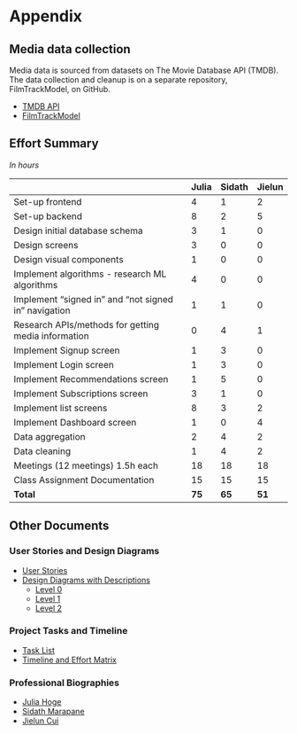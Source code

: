 # Appendix

## Media data collection
Media data is sourced from datasets on The Movie Database API (TMDB). The data collection and cleanup is on a separate repository, FilmTrackModel, on GitHub.
- [TMDB API](https://developers.themoviedb.org/3/getting-started/introduction)
- [FilmTrackModel](https://github.com/17hogeju/FilmTrackModel)

## Effort Summary
_In hours_

|                                                      | Julia  | Sidath | Jielun |
|------------------------------------------------------|--------|--------|--------|
| Set-up frontend                                      | 4      | 1      | 2      |
| Set-up backend                                       | 8      | 2      | 5      |
| Design initial database schema                       | 3      | 1      | 0      |
| Design screens                                       | 3      | 0      | 0      |
| Design visual components                             | 1      | 0      | 0      |
| Implement algorithms - research ML algorithms        | 4      | 0      | 0      |
| Implement “signed in” and “not signed in” navigation | 1      | 1      | 0      |
| Research APIs/methods for getting media information  | 0      | 4      | 1      |
| Implement Signup screen                              | 1      | 3      | 0      |
| Implement Login screen                               | 1      | 3      | 0      |
| Implement Recommendations screen | 1      | 5      | 0      |
| Implement Subscriptions screen | 3      | 1      | 0      |
| Implement list screens | 8      | 3      | 2      |
| Implement Dashboard screen | 1      | 0      | 4      |
| Data aggregation                                     | 2      | 4      | 2      |
| Data cleaning                                        | 1      | 4      | 2      |
| Meetings (12 meetings) 1.5h each                     | 18     | 18     | 18     |
| Class Assignment Documentation                       | 15     | 15     | 15     |
| **Total**                                            | **75** | **65** | **51** |

## Other Documents
### User Stories and Design Diagrams
- [User Stories](https://github.com/17hogeju/film-track/blob/main/Documentation/user_stories.md)
- [Design Diagrams with Descriptions](https://github.com/17hogeju/film-track/blob/main/Documentation/Design_Diagrams/diagram_descriptions.md)
    - [Level 0](https://github.com/17hogeju/film-track/blob/main/Documentation/Design_Diagrams/FilmTrack_D0.jpg)
    - [Level 1](https://github.com/17hogeju/film-track/blob/main/Documentation/Design_Diagrams/FilmTrack_D1.jpg)
    - [Level 2](https://github.com/17hogeju/film-track/blob/main/Documentation/Design_Diagrams/FilmTrack_D2.jpg)

### Project Tasks and Timeline
- [Task List](https://github.com/17hogeju/film-track/blob/main/Documentation/tasklist.md)
- [Timeline and Effort Matrix](https://github.com/17hogeju/film-track/blob/main/Documentation/milestones_timeline_effort.md)

### Professional Biographies
- [Julia Hoge](https://github.com/17hogeju/film-track/blob/main/Documentation/professional_bio_Julia-Hoge.md)
- [Sidath Marapane](https://github.com/17hogeju/film-track/blob/main/Documentation/professional_bio_Sidath-Marapane.md)
- [Jielun Cui](https://github.com/17hogeju/film-track/blob/main/Documentation/professional_bio_Jielun-Cui.md)